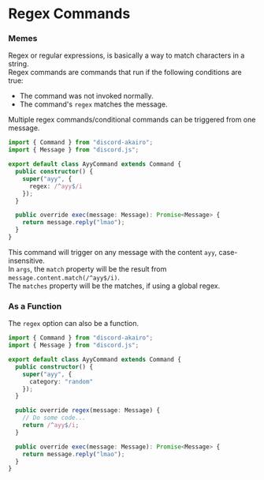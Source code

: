 <!-- markdownlint-disable MD001 -->

# Regex Commands

### Memes

Regex or regular expressions, is basically a way to match characters in a string.  
Regex commands are commands that run if the following conditions are true:

- The command was not invoked normally.
- The command's `regex` matches the message.

Multiple regex commands/conditional commands can be triggered from one message.

```ts
import { Command } from "discord-akairo";
import { Message } from "discord.js";

export default class AyyCommand extends Command {
  public constructor() {
    super("ayy", {
      regex: /^ayy$/i
    });
  }

  public override exec(message: Message): Promise<Message> {
    return message.reply("lmao");
  }
}
```

This command will trigger on any message with the content `ayy`, case-insensitive.  
In `args`, the `match` property will be the result from `message.content.match(/^ayy$/i)`.  
The `matches` property will be the matches, if using a global regex.

### As a Function

The `regex` option can also be a function.

```ts
import { Command } from "discord-akairo";
import { Message } from "discord.js";

export default class AyyCommand extends Command {
  public constructor() {
    super("ayy", {
      category: "random"
    });
  }

  public override regex(message: Message) {
    // Do some code...
    return /^ayy$/i;
  }

  public override exec(message: Message): Promise<Message> {
    return message.reply("lmao");
  }
}
```
